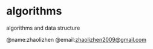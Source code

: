 algorithms
==========

algorithms and data structure

@name:zhaolizhen
@email:zhaolizhen2009@gmail.com
